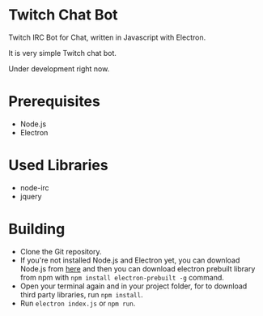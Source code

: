 Twitch Chat Bot
===============

Twitch IRC Bot for Chat, written in Javascript with Electron.

It is very simple Twitch chat bot.

Under development right now.

# Prerequisites

* Node.js
* Electron

# Used Libraries

* node-irc
* jquery


Building
========

* Clone the Git repository.
* If you're not installed Node.js and Electron yet, you can download Node.js from [here](https://nodejs.org/) and then you can download electron prebuilt library from npm with `npm install electron-prebuilt -g` command.
* Open your terminal again and in your project folder, for to download third party libraries, run `npm install`.
* Run `electron index.js` or `npm run`.
